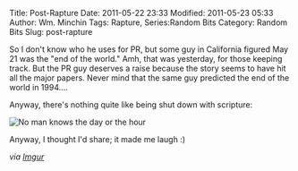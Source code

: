 Title: Post-Rapture
Date: 2011-05-22 23:33
Modified: 2011-05-23 05:33
Author: Wm. Minchin
Tags: Rapture, Series:Random Bits
Category: Random Bits
Slug: post-rapture

So I don't know who he uses for PR, but some guy in California figured
May 21 was the "end of the world." Amh, that was yesterday, for those
keeping track. But the PR guy deserves a raise because the story seems
to have hit all the major papers. Never mind that the same guy predicted
the end of the world in 1994....

Anyway, there's nothing quite like being shut down with scripture:

![No man knows the day or the hour]({filename}images/2011/obytk.jpg)

Anyway, I thought I'd share; it made me laugh :)

*via [Imgur](https://i.imgur.com/obytk.jpg)*
